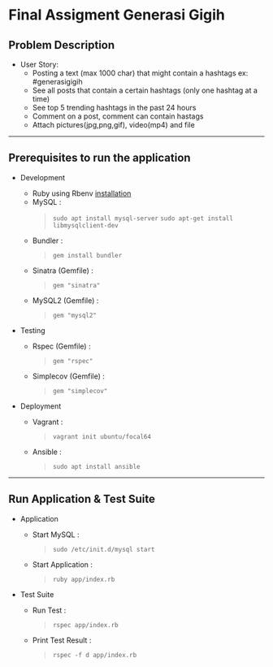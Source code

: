 # Final Assigment Generasi Gigih

## Problem Description

* User Story:
  * Posting a text (max 1000 char) that might contain a hashtags ex: #generasigigih
  * See all posts that contain a certain hashtags (only one hashtag at a time)
  * See top 5 trending hashtags in the past 24 hours
  * Comment on a post, comment can contain hastags
  * Attach pictures(jpg,png,gif), video(mp4) and file

---

## Prerequisites to run the application

* Development
  * Ruby using Rbenv [installation](stackoverflow.com/questions/37405528/ddg#38909715)
  * MySQL :
    >   `sudo apt install mysql-server`
    >   `sudo apt-get install libmysqlclient-dev`
  * Bundler :
    >   `gem install bundler`
  * Sinatra (Gemfile) :
    >   `gem "sinatra"`
  * MySQL2 (Gemfile) :
    >   `gem "mysql2"`

* Testing
  * Rspec (Gemfile) :
    >   `gem "rspec"`
  * Simplecov (Gemfile) :
    >   `gem "simplecov"`

* Deployment
  * Vagrant :
    >   `vagrant init ubuntu/focal64`
  * Ansible :
    >   `sudo apt install ansible`
    >
---

## Run Application & Test Suite

* Application
  * Start MySQL :
    >   `sudo /etc/init.d/mysql start`
  * Start Application :
    >   `ruby app/index.rb`

* Test Suite
  * Run Test :
    >   `rspec app/index.rb`
  * Print Test Result :
    >   `rspec -f d app/index.rb`
    >
